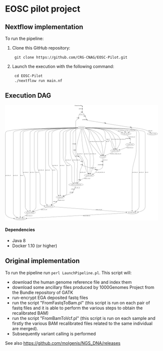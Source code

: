 # EOSC pilot project

## Nextflow implementation 

To run the pipeline: 

1. Clone this GitHub repository: 

        git clone https://github.com/CRG-CNAG/EOSC-Pilot.git 

2. Launch the execution with the following command:

        cd EOSC-Pilot
        ./nextflow run main.nf


## Execution DAG 

![Execution DAG](misc/dag.png)

#### Dependencies 

* Java 8 
* Docker 1.10 (or higher)
    

## Original implementation 


To run the pipeline run `perl LaunchPipeline.pl`. This script will:

* download the human genome reference file and index them
* download some ancillary files produced by 1000Genomes Project from the Bundle repository of GATK
* run-encrypt EGA deposited fastq files
* run the script "FromFastqToBam.pl" (this script is run on each pair of fastq files and it is able to perform the various steps to obtain the recalibrated BAM)
* run the script "FromBamToVcf.pl" (this script is run on each sample and firstly the various BAM recalibrated files related to the same individual are merged). 
* Subsequently variant calling is performed


See also https://github.com/molgenis/NGS_DNA/releases
